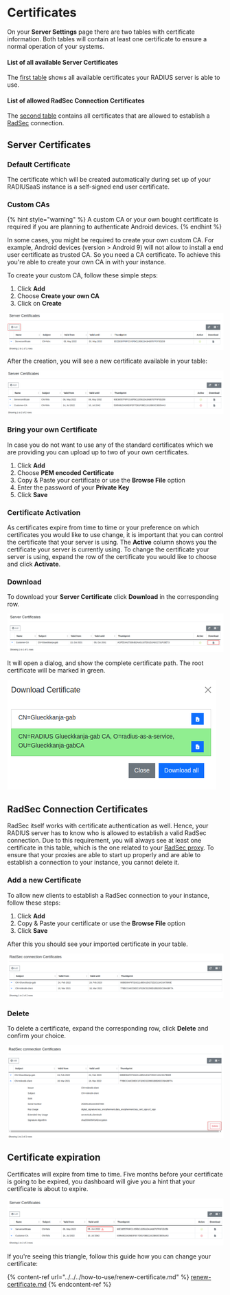 # Certificates

On your **Server Settings** page there are two tables with certificate information. Both tables will contain at least one certificate to ensure a normal operation of your systems. &#x20;

#### List of all available Server Certificates

The [first table](./#server-certificates) shows all available certificates your RADIUS server is able to use.&#x20;

#### List of allowed RadSec Connection Certificates

The [second table](./#radsec-connection-certificates) contains all certificates that are allowed to establish a [RadSec](../../../details.md#what-is-radsec) connection.&#x20;

## Server Certificates

### Default Certificate

The certificate which will be created automatically during set up of your RADIUSaaS instance is a self-signed end user certificate.&#x20;

### Custom CAs

{% hint style="warning" %}
A custom CA or your own bought certificate is required if you are planning to authenticate Android devices.
{% endhint %}

In some cases, you might be required to create your own custom CA. For example, Android devices (version > Android 9) will not allow to install a end user certificate as trusted CA. So you need a CA certificate. To achieve this you're able to create your own CA in with your instance.

To create your custom CA, follow these simple steps:&#x20;

1. Click **Add**
2. Choose **Create your own CA**
3. Click on **Create**

![](<../../../.gitbook/assets/image (73) (1).png>)

After the creation, you will see a new certificate available in your table:

![](<../../../.gitbook/assets/image (84) (1).png>)

### Bring your own Certificate

In case you do not want to use any of the standard certificates which we are providing you can upload up to two of your own certificates.

1. Click **Add**
2. Choose **PEM encoded Certificate**
3. Copy & Paste your certificate or use the **Browse File** option
4. Enter the password of your **Private Key**&#x20;
5. Click **Save**

### Certificate Activation

As certificates expire from time to time or your preference on which certificates you would like to use change, it is important that you can control the certificate that your server is using. The **Active** column shows you the certificate your server is currently using. To change the certificate your server is using, expand the row of the certificate you would like to choose and click **Activate**.&#x20;

### Download

To download your **Server Certificate**  click **Download** in the corresponding row.

![](<../../../.gitbook/assets/image (68) (1).png>)

It will open a dialog, and show the complete certificate path. The root certificate will be marked in green.

![](<../../../.gitbook/assets/image (75) (1).png>)

## RadSec Connection Certificates

RadSec itself works with certificate authentication as well. Hence, your RADIUS server has to know who is allowed to establish a valid RadSec connection. Due to this requirement, you will always see at least one certificate in this table, which is the one related to your [RadSec proxy](../settings-proxy.md). To ensure that your proxies are able to start up properly and are able to establish a connection to your instance, you cannot delete it.&#x20;

### Add a new Certificate

To allow new clients to establish a RadSec connection to your instance, follow these steps:

1. Click **Add**
2. Copy & Paste your certificate or use the **Browse File** option
3. Click **Save**

After this you should see your imported certificate in your table.

![](<../../../.gitbook/assets/image (62).png>)

### Delete

To delete a certificate, expand the corresponding row, click **Delete** and confirm your choice.&#x20;

![](<../../../.gitbook/assets/image (77) (1) (1).png>)

## Certificate expiration&#x20;

Certificates will expire from time to time. Five months before your certificate is going to be expired, you dashboard will give you a hint that your certificate is about to expire.

![](<../../../.gitbook/assets/image (74) (1).png>)

If you're seeing this triangle, follow this guide how you can change your certificate:&#x20;

{% content-ref url="../../../how-to-use/renew-certificate.md" %}
[renew-certificate.md](../../../how-to-use/renew-certificate.md)
{% endcontent-ref %}

